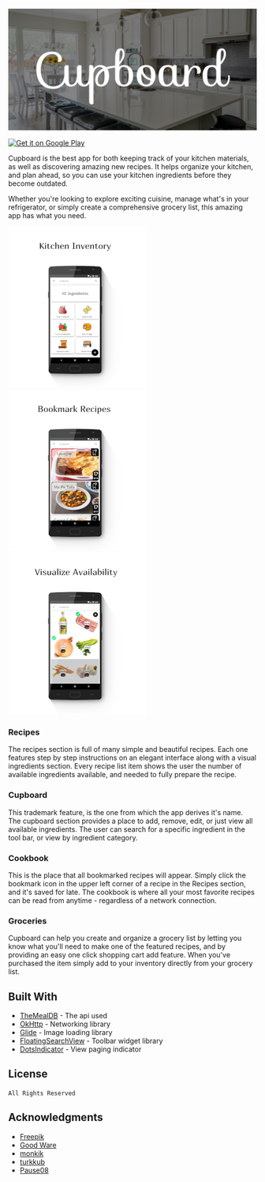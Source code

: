 ![](static/banner.png)

<a href='https://play.google.com/store/apps/details?id=com.creativesourceapps.android.cupboard&pcampaignid=MKT-Other-global-all-co-prtnr-py-PartBadge-Mar2515-1'><img alt='Get it on Google Play' src='https://play.google.com/intl/en_us/badges/images/generic/en_badge_web_generic.png' height='65'/></a>

Cupboard is the best app for both keeping track of your kitchen materials, as well as discovering amazing new recipes. It helps organize your kitchen, and plan ahead, so you can use your kitchen ingredients before they become outdated. 

Whether you're looking to explore exciting cuisine, manage what's in your refrigerator, or simply create a comprehensive grocery list, this amazing app has what you need.

![](static/CupboardMock_small.png)![](static/CookbookMock_small.png) ![](static/IngredientsMockup_small.png)

### Recipes

The recipes section is full of many simple and beautiful recipes. Each one features step by step instructions on an elegant interface along with a visual ingredients section. Every recipe list item shows the user the number of available ingredients available, and needed to fully prepare the recipe.

### Cupboard

This trademark feature, is the one from which the app derives it's name. The cupboard section provides a place to add, remove, edit, or just view all available ingredients. The user can search for a specific ingredient in the tool bar, or view by ingredient category. 

### Cookbook

This is the place that all bookmarked recipes will appear. Simply click the bookmark icon in the upper left corner of a recipe in the Recipes section, and it's saved for late. The cookbook is where all your most favorite recipes can be read from anytime - regardless of 
a network connection.

### Groceries

Cupboard can help you create and organize a grocery list by letting you know what you'll need to make one of the featured recipes, and by providing an easy one click shopping cart add feature. When you've purchased the item simply add to your inventory directly from your grocery list.

## Built With

* [TheMealDB](https://www.themealdb.com/api.php) - The api used
* [OkHttp](https://square.github.io/okhttp/) - Networking library
* [Glide](https://bumptech.github.io/glide/) - Image loading library
* [FloatingSearchView](https://github.com/arimorty/floatingsearchview) - Toolbar widget library
* [DotsIndicator](https://github.com/tommybuonomo/dotsindicator) - View paging indicator

## License

```
All Rights Reserved
```

## Acknowledgments

* [Freepik](https://www.themealdb.com/api.php)
* [Good Ware](https://www.flaticon.com/authors/good-ware)
* [monkik](https://www.flaticon.com/authors/monkik)
* [turkkub](https://www.flaticon.com/authors/turkkub)
* [Pause08](https://www.flaticon.com/authors/pause08)
